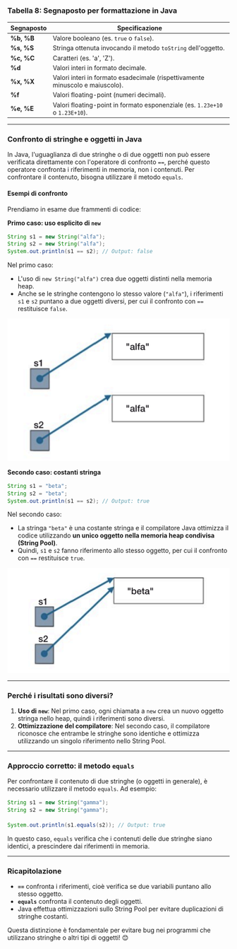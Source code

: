 ### **Tabella 8: Segnaposto per formattazione in Java**
| **Segnaposto** | **Specificazione**                                                                 |
|-----------------|-----------------------------------------------------------------------------------|
| **%b, %B**      | Valore booleano (es. `true` o `false`).                                          |
| **%s, %S**      | Stringa ottenuta invocando il metodo `toString` dell'oggetto.                   |
| **%c, %C**      | Caratteri (es. 'a', 'Z').                                                       |
| **%d**          | Valori interi in formato decimale.                                              |
| **%x, %X**      | Valori interi in formato esadecimale (rispettivamente minuscolo e maiuscolo).    |
| **%f**          | Valori floating-point (numeri decimali).                                        |
| **%e, %E**      | Valori floating-point in formato esponenziale (es. `1.23e+10` o `1.23E+10`).    |

---

### **Confronto di stringhe e oggetti in Java**
In Java, l'uguaglianza di due stringhe o di due oggetti non può essere verificata direttamente con l'operatore di confronto `==`, perché questo operatore confronta i riferimenti in memoria, non i contenuti. Per confrontare il contenuto, bisogna utilizzare il metodo `equals`.

#### **Esempi di confronto**
Prendiamo in esame due frammenti di codice:

**Primo caso: uso esplicito di `new`**
```java
String s1 = new String("alfa");
String s2 = new String("alfa");
System.out.println(s1 == s2); // Output: false
```
Nel primo caso:
- L'uso di `new String("alfa")` crea due oggetti distinti nella memoria heap.
- Anche se le stringhe contengono lo stesso valore (`"alfa"`), i riferimenti `s1` e `s2` puntano a due oggetti diversi, per cui il confronto con `==` restituisce `false`.

![](img/string1.png)

**Secondo caso: costanti stringa**
```java
String s1 = "beta";
String s2 = "beta";
System.out.println(s1 == s2); // Output: true
```
Nel secondo caso:
- La stringa `"beta"` è una costante stringa e il compilatore Java ottimizza il codice utilizzando **un unico oggetto nella memoria heap condivisa (String Pool)**.
- Quindi, `s1` e `s2` fanno riferimento allo stesso oggetto, per cui il confronto con `==` restituisce `true`.

![](img/string2.png)

---

### **Perché i risultati sono diversi?**
1. **Uso di `new`**: Nel primo caso, ogni chiamata a `new` crea un nuovo oggetto stringa nello heap, quindi i riferimenti sono diversi.
2. **Ottimizzazione del compilatore**: Nel secondo caso, il compilatore riconosce che entrambe le stringhe sono identiche e ottimizza utilizzando un singolo riferimento nello String Pool.

---

### **Approccio corretto: il metodo `equals`**
Per confrontare il contenuto di due stringhe (o oggetti in generale), è necessario utilizzare il metodo `equals`. Ad esempio:

```java
String s1 = new String("gamma");
String s2 = new String("gamma");

System.out.println(s1.equals(s2)); // Output: true
```
In questo caso, `equals` verifica che i contenuti delle due stringhe siano identici, a prescindere dai riferimenti in memoria.

---

### **Ricapitolazione**
- **`==`** confronta i riferimenti, cioè verifica se due variabili puntano allo stesso oggetto.
- **`equals`** confronta il contenuto degli oggetti.
- Java effettua ottimizzazioni sullo String Pool per evitare duplicazioni di stringhe costanti.

Questa distinzione è fondamentale per evitare bug nei programmi che utilizzano stringhe o altri tipi di oggetti! 😊